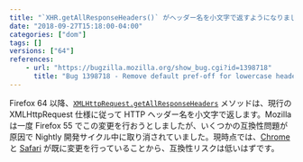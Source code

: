 ```yaml
---
title: "`XHR.getAllResponseHeaders()` がヘッダー名を小文字で返すようになりました"
date: "2018-09-27T15:18:00-04:00"
categories: ["dom"]
tags: []
versions: ["64"]
references:
    - url: "https://bugzilla.mozilla.org/show_bug.cgi?id=1398718"
      title: "Bug 1398718 - Remove default pref-off for lowercase header names in XHR.getAllResponseHeaders()"
---
```

Firefox 64 以降、[`XMLHttpRequest.getAllResponseHeaders`](https://developer.mozilla.org/docs/Web/API/XMLHttpRequest/getAllResponseHeaders) メソッドは、現行の XMLHttpRequest 仕様に従って HTTP ヘッダー名を小文字で返します。Mozilla は一度 Firefox 55 でこの変更を行おうとしましたが、いくつかの互換性問題が原因で Nightly 開発サイクル中に取り消されていました。現時点では、[Chrome](https://bugs.chromium.org/p/chromium/issues/detail?id=716994) と [Safari](https://bugs.webkit.org/show_bug.cgi?id=169286) が既に変更を行っていることから、互換性リスクは低いはずです。
